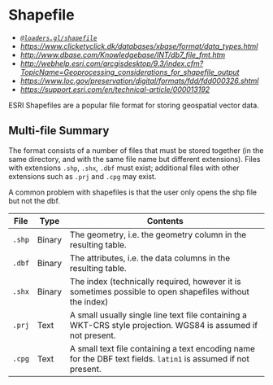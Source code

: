 
# Shapefile

- *[`@loaders.gl/shapefile`](/docs/modules/shapefile)*
- *https://www.clicketyclick.dk/databases/xbase/format/data_types.html*
- *http://www.dbase.com/Knowledgebase/INT/db7_file_fmt.htm*
- *http://webhelp.esri.com/arcgisdesktop/9.3/index.cfm?TopicName=Geoprocessing_considerations_for_shapefile_output*
- *https://www.loc.gov/preservation/digital/formats/fdd/fdd000326.shtml*
- *https://support.esri.com/en/technical-article/000013192*

ESRI Shapefiles are a popular file format for storing geospatial vector data.

## Multi-file Summary

The format consists of a number of files that must be stored together 
(in the same directory, and with the same file name but different extensions). 
Files with extensions `.shp`, `.shx`, `.dbf` must exist;
additional files with other extensions such as `.prj` and `.cpg` may exist.

A common problem with shapefiles is that the user only opens the shp file but not the dbf.

| File   | Type   | Contents                                                                                                       |
| ------ | ------ | -------------------------------------------------------------------------------------------------------------- |
| `.shp` | Binary | The geometry, i.e. the geometry column in the resulting table.                                                 |
| `.dbf` | Binary | The attributes, i.e. the data columns in the resulting table.                                                  |
| `.shx` | Binary | The index (technically required, however it is sometimes possible to open shapefiles without the index)        |
| `.prj` | Text   | A small usually single line text file containing a WKT-CRS style projection. WGS84 is assumed if not present.  |
| `.cpg` | Text   | A small text file containing a text encoding name for the DBF text fields. `latin1` is assumed if not present. |
